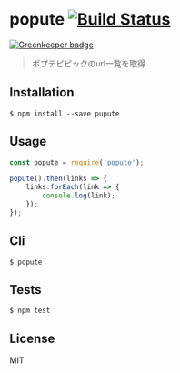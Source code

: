 # popute [![Build Status](https://travis-ci.org/akameco/popute.svg?branch=master)](https://travis-ci.org/akameco/popute)

[![Greenkeeper badge](https://badges.greenkeeper.io/akameco/popute.svg)](https://greenkeeper.io/)

> ポプテピピックのurl一覧を取得

## Installation

```
$ npm install --save pupute
```

## Usage

```js
const popute = require('popute');

popute().then(links => {
	links.forEach(link => {
		console.log(link);
	});
});
```

## Cli

```
$ popute
```

## Tests

```
$ npm test
```

## License

MIT
